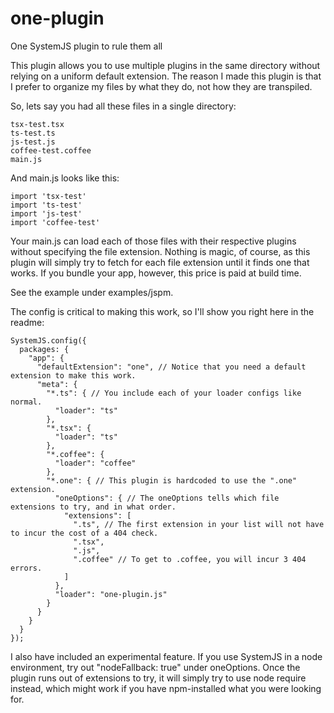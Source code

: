 # one-plugin
One SystemJS plugin to rule them all

This plugin allows you to use multiple plugins in the same directory without relying on a uniform default extension.
The reason I made this plugin is that I prefer to organize my files by what they do, not how they are transpiled.

So, lets say you had all these files in a single directory:
```
tsx-test.tsx 
ts-test.ts
js-test.js
coffee-test.coffee
main.js
```

And main.js looks like this:
```
import 'tsx-test'
import 'ts-test'
import 'js-test'
import 'coffee-test'
```

Your main.js can load each of those files with their respective plugins without specifying the file extension.
Nothing is magic, of course, as this plugin will simply try to fetch for each file extension until it finds one that works.
If you bundle your app, however, this price is paid at build time.

See the example under examples/jspm.

The config is critical to making this work, so I'll show you right here in the readme:
```
SystemJS.config({
  packages: {
    "app": {
      "defaultExtension": "one", // Notice that you need a default extension to make this work.
      "meta": {
        "*.ts": { // You include each of your loader configs like normal.
          "loader": "ts"
        },
        "*.tsx": {
          "loader": "ts"
        },
        "*.coffee": {
          "loader": "coffee"
        },
        "*.one": { // This plugin is hardcoded to use the ".one" extension.
          "oneOptions": { // The oneOptions tells which file extensions to try, and in what order.
            "extensions": [
              ".ts", // The first extension in your list will not have to incur the cost of a 404 check.
              ".tsx",
              ".js",
              ".coffee" // To get to .coffee, you will incur 3 404 errors.
            ]
          },
          "loader": "one-plugin.js"
        }
      }
    }
  }
});
```

I also have included an experimental feature.  If you use SystemJS in a node environment, try out "nodeFallback: true" under oneOptions.  Once the plugin runs out of extensions to try, it will simply try to use node require instead, which might work if you have npm-installed what you were looking for.

